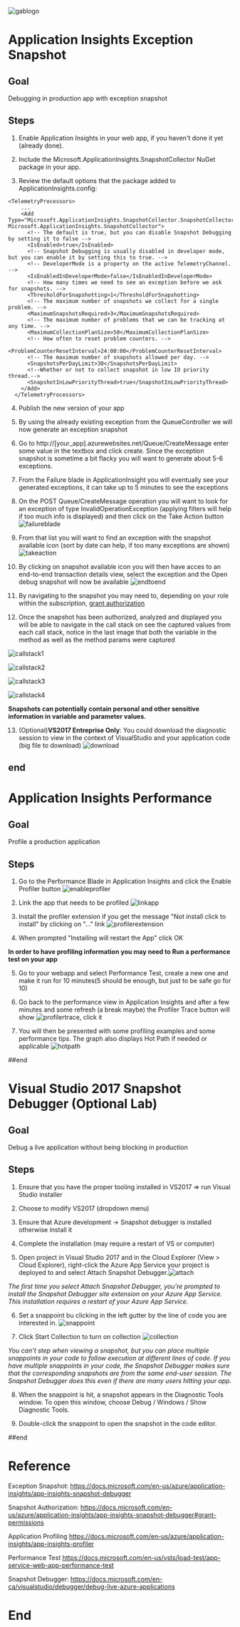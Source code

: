 ![gablogo][gablogo]
# Application Insights Exception Snapshot
## Goal
Debugging in production app with exception snapshot

## Steps
1. Enable Application Insights in your web app, if you haven't done it yet (already done). 

2. Include the Microsoft.ApplicationInsights.SnapshotCollector NuGet package in your app.

3. Review the default options that the package added to ApplicationInsights.config:
```
<TelemetryProcessors>
    ...
    <Add Type="Microsoft.ApplicationInsights.SnapshotCollector.SnapshotCollectorTelemetryProcessor, Microsoft.ApplicationInsights.SnapshotCollector">
      <!-- The default is true, but you can disable Snapshot Debugging by setting it to false -->
      <IsEnabled>true</IsEnabled>
      <!-- Snapshot Debugging is usually disabled in developer mode, but you can enable it by setting this to true. -->
      <!-- DeveloperMode is a property on the active TelemetryChannel. -->
      <IsEnabledInDeveloperMode>false</IsEnabledInDeveloperMode>
      <!-- How many times we need to see an exception before we ask for snapshots. -->
      <ThresholdForSnapshotting>1</ThresholdForSnapshotting>
      <!-- The maximum number of snapshots we collect for a single problem. -->
      <MaximumSnapshotsRequired>3</MaximumSnapshotsRequired>
      <!-- The maximum number of problems that we can be tracking at any time. -->
      <MaximumCollectionPlanSize>50</MaximumCollectionPlanSize>
      <!-- How often to reset problem counters. -->
      <ProblemCounterResetInterval>24:00:00</ProblemCounterResetInterval>
      <!-- The maximum number of snapshots allowed per day. -->
      <SnapshotsPerDayLimit>30</SnapshotsPerDayLimit>
      <!--Whether or not to collect snapshot in low IO priority thread.-->
      <SnapshotInLowPriorityThread>true</SnapshotInLowPriorityThread>
    </Add>
  </TelemetryProcessors>
```
4. Publish the new version of your app

5. By using the already existing exception from the QueueController we will now generate an exception snapshot

6. Go to http://[your_app].azurewebsites.net/Queue/CreateMessage  enter some value in the textbox and click create. Since the exception snapshot is sometime a bit flacky you will want to generate about 5-6 exceptions.

7. From the Failure blade in ApplicationInsight you will eventually see your generated exceptions, it can take up to 5 minutes to see the exceptions

8. On the POST Queue/CreateMessage operation you will want to look for an exception of type InvalidOperationException (applying filters will help if too much info is displayed) and then click on the Take Action button ![failureblade][failureblade]

9. From that list you will want to find an exception with the snapshot available icon (sort by date can help, if too many exceptions are shown)![takeaction][takeaction]

10. By clicking on snapshot available icon you will then have acces to an end-to-end transaction details view, select the exception and the Open debug snapshot will now be available  ![endtoend][endtoend]

11. By navigating to the snapshot you may need to, depending on your role within the subscription, [grant authorization](https://docs.microsoft.com/en-us/azure/application-insights/app-insights-snapshot-debugger#grant-permissions)

12. Once the snapshot has been authorized, analyzed and displayed you will be able to navigate in the call stack on see the captured values from each call stack, notice in the last image that both the variable in the method as well as the method params were captured

![callstack1][callstack1]

![callstack2][callstack2]

![callstack3][callstack3]

![callstack4][callstack4]

**Snapshots can potentially contain personal and other sensitive information in variable and parameter values.**

13. (Optional)**VS2017 Entreprise Only**: You could download the diagnostic session to view in the context of VisualStudio and your application code (big file to download) ![download][download]

## end

# Application Insights Performance
## Goal
Profile a production application

## Steps
1. Go to the Performance Blade in Application Insights and click the Enable Profiler button ![enableprofiler][enableprofiler]

2. Link the app that needs to be profiled ![linkapp][linkapp]

3. Install the profiler extension if you get the message "Not install click to install" by clicking on "..." link ![profilerextension][profilerextension]

4. When prompted "Installing will restart the App" click OK

**In order to have profiling information you may need to Run a performance test on your app**

5. Go to your webapp and select Performance Test, create a new one and make it run for 10 minutes(5 should be enough, but just to be safe go for 10)

6. Go back to the performance view in Application Insights and after a few minutes and some refresh (a break maybe) the Profiler Trace button will show ![profilertrace][profilertrace], click it

7. You will then be presented with some profiling examples and some performance tips. The graph also displays Hot Path if needed or applicable ![hotpath][hotpath]

##end

# Visual Studio 2017 Snapshot Debugger (Optional Lab)
## Goal
Debug a live application without being blocking in production

## Steps
1. Ensure that you have the proper tooling installed in VS2017 => run Visual Studio installer

2. Choose to modify VS2017 (dropdown menu)

3. Ensure that Azure development -> Snapshot debugger is installed otherwise install it

4. Complete the installation (may require a restart of VS or computer)

5. Open project in Visual Studio 2017 and in the Cloud Explorer (View > Cloud Explorer), right-click the Azure App Service your project is deployed to and select Attach Snapshot Debugger.![attach](https://docs.microsoft.com/en-ca/visualstudio/debugger/media/snapshot-launch.png) 

_The first time you select Attach Snapshot Debugger, you're prompted to install the Snapshot Debugger site extension on your Azure App Service. This installation requires a restart of your Azure App Service._

6. Set a snappoint bu clicking in the left gutter by the line of code you are interested in. ![snappoint](https://docs.microsoft.com/en-ca/visualstudio/debugger/media/snapshot-set-snappoint.png)

7. Click Start Collection to turn on collection ![collection](https://docs.microsoft.com/en-ca/visualstudio/debugger/media/snapshot-start-collection.png)

_You can't step when viewing a snapshot, but you can place multiple snappoints in your code to follow execution at different lines of code. If you have multiple snappoints in your code, the Snapshot Debugger makes sure that the corresponding snapshots are from the same end-user session. The Snapshot Debugger does this even if there are many users hitting your app._

8. When the snappoint is hit, a snapshot appears in the Diagnostic Tools window. To open this window, choose Debug / Windows / Show Diagnostic Tools.

9. Double-click the snappoint to open the snapshot in the code editor.

##end

# Reference
Exception Snapshot:  https://docs.microsoft.com/en-us/azure/application-insights/app-insights-snapshot-debugger

Snapshot Authorization: https://docs.microsoft.com/en-us/azure/application-insights/app-insights-snapshot-debugger#grant-permissions

Application Profiling
https://docs.microsoft.com/en-us/azure/application-insights/app-insights-profiler

Performance Test
https://docs.microsoft.com/en-us/vsts/load-test/app-service-web-app-performance-test

Snapshot Debugger:
https://docs.microsoft.com/en-ca/visualstudio/debugger/debug-live-azure-applications

# End


[gablogo]: ../media/logo-2018-500x444.png "Global Azure Bootcamp logo"
[snapshotdebugging]: https://docs.microsoft.com/en-us/azure/application-insights/media/app-insights-snapshot-debugger/snapshot-on-exception.png

[failureblade]: media/failureBlade.PNG
[takeaction]: media/takeAction.PNG
[endtoend]: media/endtoend.PNG
[callstack1]: media/callstack1.PNG
[callstack2]: media/callstack2.PNG
[callstack3]: media/callstack3.PNG
[callstack4]: media/callstack4.PNG
[download]: media/download.PNG
[enableprofiler]: media/enableProfiler.PNG
[linkapp]: media/linkapp.PNG
[profilerextension]: media/installprofilerextension.PNG
[profilertrace]: media/profilertrace.PNG
[hotpath]: media/hotpath.PNG